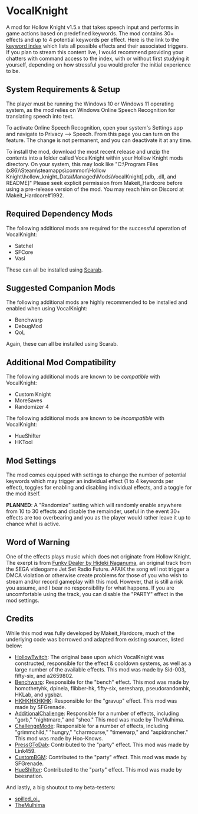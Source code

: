 ﻿# VocalKnight

A mod for Hollow Knight v1.5.x that takes speech input and performs in game actions based on predefined keywords. The mod contains 30+ effects and up to 4 potential keywords per effect. Here is the link to the [keyword index](https://docs.google.com/document/d/1BbaO1pJV2KUgSY1maqH4CtloD41PyoLs0HxU9do1_oc/edit?usp=sharing) which lists all possible effects and their associated triggers. If you plan to stream this content live, I would recommend providing your chatters with command access to the index, with or without first studying it yourself, depending on how stressful you would prefer the initial experience to be.

## System Requirements & Setup

The player must be running the Windows 10 or Windows 11 operating system, as the mod relies on Windows Online Speech Recognition for translating speech into text.

To activate Online Speech Recognition, open your system's Settings app and navigate to Privacy --> Speech. From this page you can turn on the feature. The change is not permanent, and you can deactivate it at any time.

To install the mod, download the most recent release and unzip the contents into a folder called VocalKnight within your Hollow Knight mods directory. On your system, this may look like "C:\Program Files (x86)\Steam\steamapps\common\Hollow Knight\hollow_knight_Data\Managed\Mods\VocalKnight\[.pdb, .dll, and README]" Please seek explicit permission from Makeit_Hardcore before using a pre-release version of the mod. You may reach him on Discord at Makeit_Hardcore#1992.

## Required Dependency Mods

The following additional mods are required for the successful operation of VocalKnight:
- Satchel
- SFCore
- Vasi

These can all be installed using [Scarab](https://github.com/fifty-six/Scarab).

## Suggested Companion Mods

The following additional mods are highly recommended to be installed and enabled when using VocalKnight:
- Benchwarp
- DebugMod
- QoL

Again, these can all be installed using Scarab.

## Additional Mod Compatibility

The following additional mods are known to be *compatible* with VocalKnight:
- Custom Knight
- MoreSaves
- Randomizer 4

The following additional mods are known to be *incompatible* with VocalKnight:
- HueShifter
- HKTool

## Mod Settings

The mod comes equipped with settings to change the number of potential keywords which may trigger an individual effect (1 to 4 keywords per effect), toggles for enabling and disabling individual effects, and a toggle for the mod itself.

**PLANNED**: A "Randomize" setting which will randomly enable anywhere from 10 to 30 effects and disable the remainder, useful in the event 30+ effects are too overbearing and you as the player would rather leave it up to chance what is active.

## Word of Warning

One of the effects plays music which does not originate from Hollow Knight. The exerpt is from [Funky Dealer by Hideki Naganuma](https://www.youtube.com/watch?v=CwE2k0HMDfo), an original track from the SEGA videogame Jet Set Radio Future. AFAIK the song will not trigger a DMCA violation or otherwise create problems for those of you who wish to stream and/or record gameplay with this mod. However, that is still a risk you assume, and I bear no responsibility for what happens. If you are uncomfortable using the track, you can disable the "PARTY" effect in the mod settings.

## Credits

While this mod was fully developed by Makeit_Hardcore, much of the underlying code was borrowed and adapted from existing sources, listed below:
- [HollowTwitch](https://github.com/Sid-003/HKTwitch/): The original base upon which VocalKnight was constructed, responsible for the effect & cooldown systems, as well as a large number of the available effects. This mod was made by Sid-003, fifty-six, and a2659802.
- [Benchwarp](https://github.com/homothetyhk/HollowKnight.BenchwarpMod/): Responsible for the "bench" effect. This mod was made by homothetyhk, dpinela, flibber-hk, fifty-six, seresharp, pseudorandomhk, HKLab, and ygsbzr.
- [HKHKHKHKHK](https://github.com/SFGrenade/HKHKHKHKHK/): Responsible for the "gravup" effect. This mod was made by SFGrenade.
- [AdditionalChallenge](https://github.com/TheMulhima/AdditionalChallenge): Responsible for a number of effects, including "gorb," "nightmare," and "sheo." This mod was made by TheMulhima.
- [ChallengeMode](https://github.com/Hoo-Knows/HollowKnight.ChallengeMode): Responsible for a number of effects, including "grimmchild," "hungry," "charmcurse," "timewarp," and "aspidrancher." This mod was made by Hoo-Knows.
- [PressGToDab](https://github.com/Link459/PressGToDab/): Contributed to the "party" effect. This mod was made by Link459.
- [CustomBGM](https://github.com/SFGrenade/CustomBgm/): Contributed to the "party" effect. This mod was made by SFGrenade.
- [HueShifter](https://github.com/beesnation/HueShifter): Contributed to the "party" effect. This mod was made by beesnation.

And lastly, a big shoutout to my beta-testers:
- [spilled_oj_](https://www.twitch.tv/spilled_oj_)
- [TheMulhima](https://github.com/TheMulhima)
